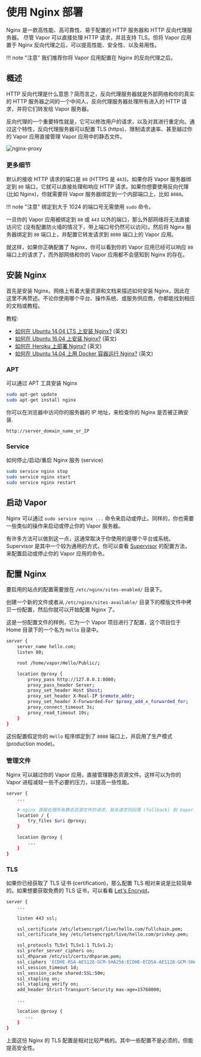 # 使用 Nginx 部署

Nginx 是一款高性能、高可靠性、易于配置的 HTTP 服务器和 HTTP 反向代理服务器。
尽管 Vapor 可以直接处理 HTTP 请求，并且支持 TLS。但将 Vapor 应用置于 Nginx 反向代理之后，可以提高性能、安全性、以及易用性。

!!! note "注意"
    我们推荐你将 Vapor 应用配置在 Nginx 的反向代理之后。

## 概述

HTTP 反向代理是什么意思？简而言之，反向代理服务器就是外部网络和你的真实的 HTTP 服务器之间的一个中间人，反向代理服务器处理所有进入的 HTTP 请求，并将它们转发给 Vapor 服务器。

反向代理的一个重要特性就是，它可以修改用户的请求，以及对其进行重定向。通过这个特性，反向代理服务器可以配置 TLS (https)、限制请求速率、甚至越过你的 Vapor 应用直接管理 Vapor 应用中的静态文件。

![nginx-proxy](https://cloud.githubusercontent.com/assets/1342803/20184965/5d9d588a-a738-11e6-91fe-28c3a4f7e46b.png)

### 更多细节

默认的接收 HTTP 请求的端口是 `80` (HTTPS 是 `443`)。如果你将 Vapor 服务器绑定到 `80` 端口，它就可以直接处理和响应 HTTP 请求。如果你想要使用反向代理 (比如 Nginx)，你就需要将 Vapor 服务器绑定到一个内部端口上，比如 `8080`。

!!! note "注意"
    绑定到大于 1024 的端口号无需使用 `sudo` 命令。

一旦你的 Vapor 应用被绑定到 `80` 或 `443` 以外的端口，那么外部网络将无法直接访问它 (没有配置防火墙的情况下，带上端口号仍然可以访问)。然后将 Nginx 服务器绑定到 `80` 端口上，并配置它转发请求到 `8080` 端口上的 Vapor 应用。

就这样，如果你正确配置了 Nginx，你可以看到你的 Vapor 应用已经可以响应 `80` 端口上的请求了，而外部网络和你的 Vapor 应用都不会感知到 Nginx 的存在。

## 安装 Nginx

首先是安装 Nginx。网络上有着大量资源和文档来描述如何安装 Nginx，因此在这里不再赘述。不论你使用哪个平台、操作系统、或服务供应商，你都能找到相应的文档或教程。

教程:

- [如何在 Ubuntu 14.04 LTS 上安装 Nginx?](https://www.digitalocean.com/community/tutorials/how-to-install-nginx-on-ubuntu-14-04-lts) (英文)
- [如何在 Ubuntu 16.04 上安装 Nginx?](https://www.digitalocean.com/community/tutorials/how-to-install-nginx-on-ubuntu-16-04) (英文)
- [如何在 Heroku 上部署 Nginx?](https://blog.codeship.com/how-to-deploy-nginx-on-heroku/) (英文)
- [如何在 Ubuntu 14.04 上用 Docker 容器运行 Nginx?](https://www.digitalocean.com/community/tutorials/how-to-run-nginx-in-a-docker-container-on-ubuntu-14-04) (英文)


### APT

可以通过 APT 工具安装 Nginx

```sh
sudo apt-get update
sudo apt-get install nginx
```

你可以在浏览器中访问你的服务器的 IP 地址，来检查你的 Nginx 是否被正确安装.


```sh
http://server_domain_name_or_IP
```

### Service

如何停止/启动/重启 Nginx 服务 (service)

```sh
sudo service nginx stop
sudo service nginx start
sudo service nginx restart
```

## 启动 Vapor

Nginx 可以通过 `sudo service nginx ...` 命令来启动或停止。同样的，你也需要一些类似的操作来启动或停止你的 Vapor 服务器。

有许多方法可以做到这一点，这通常取决于你使用的是哪个平台或系统。Supervisor 是其中一个较为通用的方式，你可以查看 [Supervisor](supervisor.md) 的配置方法，来配置启动或停止你的 Vapor 应用的命令。

## 配置 Nginx

要启用的站点的配置需要放在 `/etc/nginx/sites-enabled/` 目录下。

创建一个新的文件或者从 `/etc/nginx/sites-available/` 目录下的模版文件中拷贝一份配置，然后你就可以开始配置 Nginx 了。

这是一份配置文件的样例，它为一个 Vapor 项目进行了配置，这个项目位于 Home 目录下的一个名为 `Hello` 目录中。

```sh
server {
    server_name hello.com;
    listen 80;

    root /home/vapor/Hello/Public/;

    location @proxy {
        proxy_pass http://127.0.0.1:8080;
        proxy_pass_header Server;
        proxy_set_header Host $host;
        proxy_set_header X-Real-IP $remote_addr;
        proxy_set_header X-Forwarded-For $proxy_add_x_forwarded_for;
        proxy_connect_timeout 3s;
        proxy_read_timeout 10s;
    }
}
```

这份配置假定你的 `Hello` 程序绑定到了 `8080` 端口上，并启用了生产模式 (production mode)。

### 管理文件

Nginx 可以越过你的 Vapor 应用，直接管理静态资源文件。这样可以为你的 Vapor 进程减轻一些不必要的压力，以提高一些性能。

```sh
server {
    ...

    # nginx 直接处理所有静态资源文件的请求，其余请求则回落 (fallback) 到 Vapor 应用
    location / {
        try_files $uri @proxy;
    }

    location @proxy {
        ...
    }
}
```

### TLS

如果你已经获取了 TLS 证书 (certification)，那么配置 TLS 相对来说是比较简单的。如果想要获取免费的 TLS 证书，可以看看 [Let's Encrypt](https://letsencrypt.org/getting-started/)。

```sh
server {
    ...

    listen 443 ssl;

    ssl_certificate /etc/letsencrypt/live/hello.com/fullchain.pem;
    ssl_certificate_key /etc/letsencrypt/live/hello.com/privkey.pem;

    ssl_protocols TLSv1 TLSv1.1 TLSv1.2;
    ssl_prefer_server_ciphers on;
    ssl_dhparam /etc/ssl/certs/dhparam.pem;
    ssl_ciphers 'ECDHE-RSA-AES128-GCM-SHA256:ECDHE-ECDSA-AES128-GCM-SHA256:ECDHE-RSA-AES256-GCM-SHA384:ECDHE-ECDSA-AES256-GCM-SHA384:DHE-RSA-AES128-GCM-SHA256:DHE-DSS-AES128-GCM-SHA256:kEDH+AESGCM:ECDHE-RSA-AES128-SHA256:ECDHE-ECDSA-AES128-SHA256:ECDHE-RSA-AES128-SHA:ECDHE-ECDSA-AES128-SHA:ECDHE-RSA-AES256-SHA384:ECDHE-ECDSA-AES256-SHA384:ECDHE-RSA-AES256-SHA:ECDHE-ECDSA-AES256-SHA:DHE-RSA-AES128-SHA256:DHE-RSA-AES128-SHA:DHE-DSS-AES128-SHA256:DHE-RSA-AES256-SHA256:DHE-DSS-AES256-SHA:DHE-RSA-AES256-SHA:AES128-GCM-SHA256:AES256-GCM-SHA384:AES128-SHA256:AES256-SHA256:AES128-SHA:AES256-SHA:AES:CAMELLIA:DES-CBC3-SHA:!aNULL:!eNULL:!EXPORT:!DES:!RC4:!MD5:!PSK:!aECDH:!EDH-DSS-DES-CBC3-SHA:!EDH-RSA-DES-CBC3-SHA:!KRB5-DES-CBC3-SHA';
    ssl_session_timeout 1d;
    ssl_session_cache shared:SSL:50m;
    ssl_stapling on;
    ssl_stapling_verify on;
    add_header Strict-Transport-Security max-age=15768000;

    ...

    location @proxy {
       ...
    }
}
```

上面这份 Nginx 的 TLS 配置是相对比较严格的。其中一些配置不是必须的，但能提高安全性。
